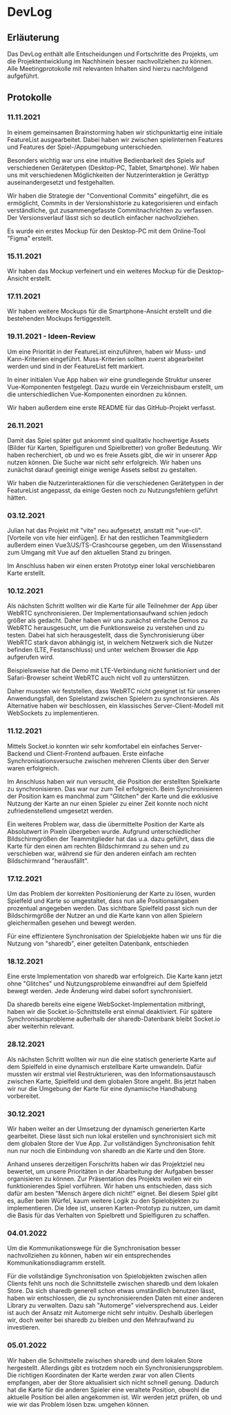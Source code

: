 # DevLog

## Erläuterung
Das DevLog enthält alle Entscheidungen und Fortschritte des Projekts, um die Projektentwicklung im Nachhinein besser nachvollziehen zu können. Alle Meetingprotokolle mit relevanten Inhalten sind hierzu nachfolgend aufgeführt.

## Protokolle

### 11.11.2021
In einem gemeinsamen Brainstorming haben wir stichpunktartig eine initiale FeatureList ausgearbeitet. Dabei haben wir zwischen spielinternen Features und Features der Spiel-/Appumgebung unterschieden.

Besonders wichtig war uns eine intuitive Bedienbarkeit des Spiels auf verschiedenen Gerätetypen (Desktop-PC, Tablet, Smartphone). Wir haben uns mit verschiedenen Möglichkeiten der Nutzerinteraktion je Gerättyp auseinandergesetzt und festgehalten.

Wir haben die Strategie der "Conventional Commits" eingeführt, die es ermöglicht, Commits in der Versionshistorie zu kategorisieren und einfach verständliche, gut zusammengefasste Commitnachrichten zu verfassen. Der Versionsverlauf lässt sich so deutlich einfacher nachvollziehen.

Es wurde ein erstes Mockup für den Desktop-PC mit dem Online-Tool "Figma" erstellt.

### 15.11.2021
Wir haben das Mockup verfeinert und ein weiteres Mockup für die Desktop-Ansicht erstellt.

### 17.11.2021
Wir haben weitere Mockups für die Smartphone-Ansicht erstellt und die bestehenden Mockups fertiggestellt.

### 19.11.2021 - Ideen-Review
Um eine Priorität in der FeatureList einzuführen, haben wir Muss- und Kann-Kriterien eingeführt. Muss-Kriterien sollten zuerst abgearbeitet werden und sind in der FeatureList fett markiert.

In einer initialen Vue App haben wir eine grundlegende Struktur unserer Vue-Komponenten festgelegt. Dazu wurde ein Verzeichnisbaum erstellt, um die unterschiedlichen Vue-Komponenten einordnen zu können.

Wir haben außerdem eine erste README für das GitHub-Projekt verfasst.

### 26.11.2021
Damit das Spiel später gut ankommt sind qualitativ hochwertige Assets (Bilder für Karten, Spielfiguren und Spielbretter) von großer Bedeutung. Wir haben recherchiert, ob und wo es freie Assets gibt, die wir in unserer App nutzen können. Die Suche war nicht sehr erfolgreich. Wir haben uns zunächst darauf geeinigt einige wenige Assets selbst zu gestalten.

Wir haben die Nutzerinteraktionen für die verschiedenen Gerätetypen in der FeatureList angepasst, da einige Gesten noch zu Nutzungsfehlern geführt hätten.

### 03.12.2021
Julian hat das Projekt mit "vite" neu aufgesetzt, anstatt mit "vue-cli". [Vorteile von vite hier einfügen]. Er hat den restlichen Teammitgliedern außerdem einen Vue3/JS/TS-Crashcourse gegeben, um den Wissensstand zum Umgang mit Vue auf den aktuellen Stand zu bringen.

Im Anschluss haben wir einen ersten Prototyp einer lokal verschiebbaren Karte erstellt.

### 10.12.2021
Als nächsten Schritt wollten wir die Karte für alle Teilnehmer der App über WebRTC synchronisieren. Der Implementationsaufwand schien jedoch größer als gedacht. Daher haben wir uns zunächst einfache Demos zu WebRTC herausgesucht, um die Funktionsweise zu verstehen und zu testen. Dabei hat sich herausgestellt, dass die Synchronisierung über WebRTC stark davon abhängig ist, in welchem Netzwerk sich die Nutzer befinden (LTE, Festanschluss) und unter welchem Browser die App aufgerufen wird.

Beispielsweise hat die Demo mit LTE-Verbindung nicht funktioniert und der Safari-Browser scheint WebRTC auch nicht voll zu unterstützen.

Daher mussten wir feststellen, dass WebRTC nicht geeignet ist für unseren Anwendungsfall, den Spielstand zwischen Spielern zu synchronsieren. Als Alternative haben wir beschlossen, ein klassisches Server-Client-Modell mit WebSockets zu implementieren.

### 11.12.2021
Mittels Socket.io konnten wir sehr komfortabel ein einfaches Server-Backend und Client-Frontend aufbauen. Erste einfache Synchronisationsversuche zwischen mehreren Clients über den Server waren erfolgreich.

Im Anschluss haben wir nun versucht, die Position der erstellten Spielkarte zu synchronisieren. Das war nur zum Teil erfolgreich. Beim Synchronisieren der Position kam es manchmal zum "Glitchen" der Karte und die exklusive Nutzung der Karte an nur einen Spieler zu einer Zeit konnte noch nicht zufriedenstellend umgesetzt werden.

Ein weiteres Problem war, dass die übermittelte Position der Karte als Absolutwert in Pixeln übergeben wurde. Aufgrund unterschiedlicher Bildschirmgrößen der Teammitglieder hat das u.a. dazu geführt, dass die Karte für den einen am rechten Bildschirmrand zu sehen und zu verschieben war, während sie für den anderen einfach am rechten Bildschirmrand "herausfällt".

### 17.12.2021
Um das Problem der korrekten Positionierung der Karte zu lösen, wurden Spielfeld und Karte so umgestaltet, dass nun alle Positionsangaben prozentual angegeben werden. Das sichtbare Spielfeld passt sich nun der Bildschirmgröße der Nutzer an und die Karte kann von allen Spielern gleichermaßen gesehen und bewegt werden.

Für eine effizientere Synchronisation der Spielobjekte haben wir uns für die Nutzung von "sharedb", einer geteilten Datenbank, entschieden

### 18.12.2021
Eine erste Implementation von sharedb war erfolgreich. Die Karte kann jetzt ohne "Glitches" und Nutzungsprobleme einwandfrei auf dem Spielfeld bewegt werden. Jede Änderung wird dabei sofort synchronisiert.

Da sharedb bereits eine eigene WebSocket-Implementation mitbringt, haben wir die Socket.io-Schnittstelle erst einmal deaktiviert. Für spätere Synchronisatsprobleme außerhalb der sharedb-Datenbank bleibt Socket.io aber weiterhin relevant.

### 28.12.2021
Als nächsten Schritt wollten wir nun die eine statisch generierte Karte auf dem Spielfeld in eine dynamisch erstellbare Karte umwandeln. Dafür mussten wir erstmal viel Restrukturieren, was den Informationsaustausch zwischen Karte, Spielfeld und dem globalen Store angeht. Bis jetzt haben wir nur die Umgebung der Karte für eine dynamische Handhabung vorbereitet.

### 30.12.2021
Wir haben weiter an der Umsetzung der dynamisch generierten Karte gearbeitet. Diese lässt sich nun lokal erstellen und synchronisiert sich mit dem globalen Store der Vue App. Zur vollständigen Synchronisation fehlt nun nur noch die Einbindung von sharedb an die Karte und den Store.

Anhand unseres derzeitigen Forschritts haben wir das Projektziel neu bewertet, um unsere Prioritäten in der Abarbeitung der Aufgaben besser organisieren zu können. Zur Präsentation des Projekts wollen wir ein funktionierendes Spiel vorführen. Wir haben uns entschieden, dass sich dafür am besten "Mensch ärgere dich nicht!" eignet. Bei diesem Spiel gibt es, außer beim Würfel, kaum weitere Logik zu den Spielobjekten zu implementieren. Die Idee ist, unseren Karten-Prototyp zu nutzen, um damit die Basis für das Verhalten von Spielbrett und Spielfiguren zu schaffen.

### 04.01.2022
Um die Kommunikationswege für die Synchronisation besser nachvollziehen zu können, haben wir ein entsprechendes Kommunikationsdiagramm erstellt.

Für die vollständige Synchronisation von Spielobjekten zwischen allen Clients fehlt uns noch die Schnittstelle zwischen sharedb und dem lokalen Store. Da sich sharedb generell schon etwas umständlich benutzen lässt, haben wir entschlossen, die zu synchronisierenden Daten mit einer anderen Library zu verwalten. Dazu sah "Automerge" vielversprechend aus. Leider ist auch der Ansatz mit Automerge nicht sehr intuitiv. Deshalb überlegen wir, doch weiter bei sharedb zu bleiben und den Mehraufwand zu investieren.

### 05.01.2022
Wir haben die Schnittstelle zwischen sharedb und dem lokalen Store hergestellt. Allerdings gibt es trotzdem noch ein Synchronisierungsproblem. Die richtigen Koordinaten der Karte werden zwar von allen Clients empfangen, aber der Store aktualisiert sich nicht schnell genung. Dadurch hat die Karte für die anderen Spieler eine veraltete Position, obwohl die aktuelle Position bei allen angekommen ist. Wir werden jetzt prüfen, ob und wie wir das Problem lösen bzw. umgehen können.
